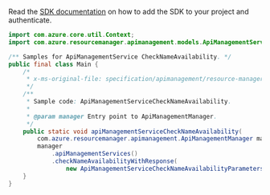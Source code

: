 Read the [SDK documentation](https://github.com/Azure/azure-sdk-for-java/blob/azure-resourcemanager-apimanagement_1.0.0-beta.3/sdk/apimanagement/azure-resourcemanager-apimanagement/README.md) on how to add the SDK to your project and authenticate.

```java
import com.azure.core.util.Context;
import com.azure.resourcemanager.apimanagement.models.ApiManagementServiceCheckNameAvailabilityParameters;

/** Samples for ApiManagementService CheckNameAvailability. */
public final class Main {
    /*
     * x-ms-original-file: specification/apimanagement/resource-manager/Microsoft.ApiManagement/stable/2021-08-01/examples/ApiManagementServiceCheckNameAvailability.json
     */
    /**
     * Sample code: ApiManagementServiceCheckNameAvailability.
     *
     * @param manager Entry point to ApiManagementManager.
     */
    public static void apiManagementServiceCheckNameAvailability(
        com.azure.resourcemanager.apimanagement.ApiManagementManager manager) {
        manager
            .apiManagementServices()
            .checkNameAvailabilityWithResponse(
                new ApiManagementServiceCheckNameAvailabilityParameters().withName("apimService1"), Context.NONE);
    }
}
```
